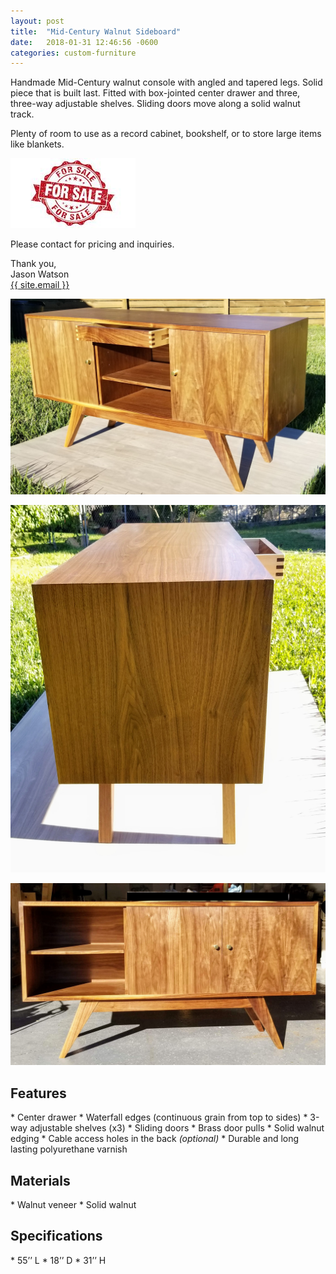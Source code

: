 ```yaml
---
layout: post
title:  "Mid-Century Walnut Sideboard"
date:   2018-01-31 12:46:56 -0600
categories: custom-furniture
---
```


Handmade Mid-Century walnut console with angled and tapered legs. Solid piece that is built last. Fitted with box-jointed
center drawer and three, three-way adjustable shelves. Sliding doors move along a solid walnut track.

Plenty of room to use as a record cabinet, bookshelf, or to store large items like blankets. 


![For Sale](/assets/img/for-sale.jpg)

Please contact for pricing and inquiries. 

Thank you,<br>
Jason Watson<br>
<a class="u-email" href="mailto:{{ site.email }}">{{ site.email }}</a>

[![Walnut Media Console](/assets/img/front-low.jpg)](/assets/img/front-low.jpg) 

[![Walnut Media Console](/assets/img/side-close.jpg)](/assets/img/side-close.jpg)

[![Walnut Media Console](/assets/img/doors-together.png)](/assets/img/doors-together.png)




<h2>Features</h2>
*   Center drawer
*	Waterfall edges (continuous grain from top to sides)
*	3-way adjustable shelves (x3)
*	Sliding doors
*	Brass door pulls
*	Solid walnut edging 
*   Cable access holes in the back <em>(optional)</em>
*   Durable and long lasting polyurethane varnish 

<h2>Materials</h2>
*	Walnut veneer
*	Solid walnut

<h2>Specifications</h2>
*	55’’ L
*	18’’ D
*	31’’ H




